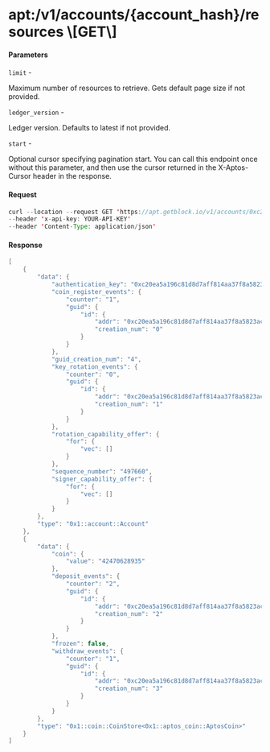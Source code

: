 # apt:/v1/accounts/{account\_hash}/resources \\\[GET\\]

#### Parameters

`limit` -

Maximum number of resources to retrieve. Gets default page size if not provided.

`ledger_version` -

Ledger version. Defaults to latest if not provided.

`start` -

Optional cursor specifying pagination start. You can call this endpoint once without this parameter, and then use the cursor returned in the X-Aptos-Cursor header in the response.

#### Request

```java
curl --location --request GET 'https://apt.getblock.io/v1/accounts/0xc20ea5a196c81d8d7aff814aa37f8a5823acffbc4193efd3b2aafc9ef2803255/resources?limit=10' 
--header 'x-api-key: YOUR-API-KEY' 
--header 'Content-Type: application/json' 
```

#### Response

```java
[
    {
        "data": {
            "authentication_key": "0xc20ea5a196c81d8d7aff814aa37f8a5823acffbc4193efd3b2aafc9ef2803255",
            "coin_register_events": {
                "counter": "1",
                "guid": {
                    "id": {
                        "addr": "0xc20ea5a196c81d8d7aff814aa37f8a5823acffbc4193efd3b2aafc9ef2803255",
                        "creation_num": "0"
                    }
                }
            },
            "guid_creation_num": "4",
            "key_rotation_events": {
                "counter": "0",
                "guid": {
                    "id": {
                        "addr": "0xc20ea5a196c81d8d7aff814aa37f8a5823acffbc4193efd3b2aafc9ef2803255",
                        "creation_num": "1"
                    }
                }
            },
            "rotation_capability_offer": {
                "for": {
                    "vec": []
                }
            },
            "sequence_number": "497660",
            "signer_capability_offer": {
                "for": {
                    "vec": []
                }
            }
        },
        "type": "0x1::account::Account"
    },
    {
        "data": {
            "coin": {
                "value": "42470628935"
            },
            "deposit_events": {
                "counter": "2",
                "guid": {
                    "id": {
                        "addr": "0xc20ea5a196c81d8d7aff814aa37f8a5823acffbc4193efd3b2aafc9ef2803255",
                        "creation_num": "2"
                    }
                }
            },
            "frozen": false,
            "withdraw_events": {
                "counter": "1",
                "guid": {
                    "id": {
                        "addr": "0xc20ea5a196c81d8d7aff814aa37f8a5823acffbc4193efd3b2aafc9ef2803255",
                        "creation_num": "3"
                    }
                }
            }
        },
        "type": "0x1::coin::CoinStore<0x1::aptos_coin::AptosCoin>"
    }
]
```
